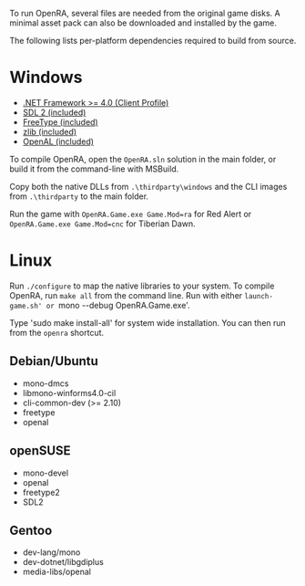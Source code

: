 To run OpenRA, several files are needed from the original game disks.
A minimal asset pack can also be downloaded and installed by the game.

The following lists per-platform dependencies required to build from source.

Windows
=======

* [.NET Framework >= 4.0 (Client Profile)](http://www.microsoft.com/en-us/download/details.aspx?id=17113)
* [SDL 2 (included)](http://www.libsdl.org/download-2.0.php)
* [FreeType (included)](http://gnuwin32.sourceforge.net/packages/freetype.htm)
* [zlib (included)](http://gnuwin32.sourceforge.net/packages/zlib.htm)
* [OpenAL (included)](http://kcat.strangesoft.net/openal.html)

To compile OpenRA, open the `OpenRA.sln` solution in the main folder,
or build it from the command-line with MSBuild.

Copy both the native DLLs from `.\thirdparty\windows`
and the CLI images from `.\thirdparty` to the main folder.

Run the game with `OpenRA.Game.exe Game.Mod=ra` for Red Alert
or `OpenRA.Game.exe Game.Mod=cnc` for Tiberian Dawn.

Linux
=====

Run `./configure` to map the native libraries to your system.
To compile OpenRA, run `make all` from the command line.
Run with either `launch-game.sh' or `mono --debug OpenRA.Game.exe'.

Type 'sudo make install-all' for system wide installation. You
can then run from the `openra` shortcut.

Debian/Ubuntu
-------------

* mono-dmcs
* libmono-winforms4.0-cil
* cli-common-dev (>= 2.10)
* freetype
* openal

openSUSE
--------

* mono-devel
* openal
* freetype2
* SDL2

Gentoo
------

* dev-lang/mono
* dev-dotnet/libgdiplus
* media-libs/openal
